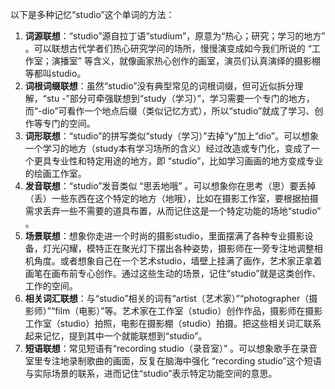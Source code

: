 以下是多种记忆“studio”这个单词的方法：
1. **词源联想**：“studio”源自拉丁语“studium”，原意为“热心；研究；学习的地方” 。可以联想古代学者们热心研究学问的场所，慢慢演变成如今我们所说的 “工作室；演播室” 等含义，就像画家热心创作的画室，演员们认真演绎的摄影棚等都叫studio。
2. **词根词缀联想**：虽然“studio”没有典型常见的词根词缀，但可近似拆分理解，“stu -”部分可牵强联想到“study（学习）”，学习需要一个专门的地方，而“-dio”可看作一个地点后缀（类似记忆方式），所以“studio”就成了学习、创作等专门的空间。
3. **词形联想**：“studio”的拼写类似“study（学习）”去掉“y”加上“dio”。可以想象一个学习的地方（study本有学习场所的含义）经过改造或专门化，变成了一个更具专业性和特定用途的地方，即 “studio”，比如学习画画的地方变成专业的绘画工作室。
4. **发音联想**：“studio”发音类似 “思丢地哦” 。可以想象你在思考（思）要丢掉（丢）一些东西在这个特定的地方（地哦），比如在摄影工作室，要根据拍摄需求丢弃一些不需要的道具布置，从而记住这是一个特定功能的场地“studio” 。
5. **场景联想**：想象你走进一个时尚的摄影studio，里面摆满了各种专业摄影设备，灯光闪耀，模特正在聚光灯下摆出各种姿势，摄影师在一旁专注地调整相机角度。或者想象自己在一个艺术studio，墙壁上挂满了画作，艺术家正拿着画笔在画布前专心创作。通过这些生动的场景，记住“studio”就是这类创作、工作的空间。
6. **相关词汇联想**：与“studio”相关的词有“artist（艺术家）”“photographer（摄影师）”“film（电影）”等。艺术家在工作室（studio）创作作品，摄影师在摄影工作室（studio）拍照，电影在摄影棚（studio）拍摄。把这些相关词汇联系起来记忆，提到其中一个就能联想到“studio”。
7. **短语联想**：常见短语有“recording studio（录音室）” 。可以想象歌手在录音室里专注地录制歌曲的画面，反复在脑海中强化 “recording studio”这个短语与实际场景的联系，进而记住“studio”表示特定功能空间的意思。 